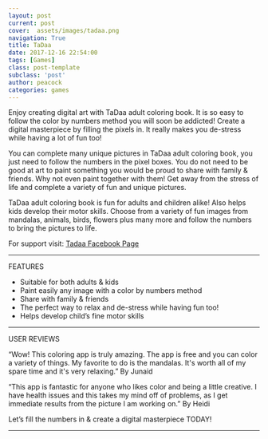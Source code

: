 ```yaml
---
layout: post
current: post
cover:  assets/images/tadaa.png
navigation: True
title: TaDaa
date: 2017-12-16 22:54:00
tags: [Games]
class: post-template
subclass: 'post'
author: peacock
categories: games
---
```


Enjoy creating digital art with TaDaa adult coloring book. It is so easy to follow the color by numbers method you will soon be addicted! Create a digital masterpiece by filling the pixels in. It really makes you de-stress while having a lot of fun too!

You can complete many unique pictures in TaDaa adult coloring book, you just need to follow the numbers in the pixel boxes. You do not need to be good at art to paint something you would be proud to share with family & friends. Why not even paint together with them! Get away from the stress of life and complete a variety of fun and unique pictures. 

TaDaa adult coloring book is fun for adults and children alike! Also helps kids develop their motor skills. Choose from a variety of fun images from mandalas, animals, birds, flowers plus many more and follow the numbers to bring the pictures to life.

For support visit: <a href="https://www.facebook.com/TaDaa-Color-by-Number-Pixel-1725159624174994/">Tadaa Facebook Page</a>

--------------------------------------------

FEATURES 

- Suitable for both adults & kids
- Paint easily any image with a color by numbers method
- Share with family & friends
- The perfect way to relax and de-stress while having fun too!
- Helps develop child’s fine motor skills

-----------------------------------------------


USER REVIEWS

“Wow! This coloring app is truly amazing. The app is free and you can color a variety of things. My favorite to do is the mandalas. It's worth all of my spare time and it's very relaxing.” By Junaid

“This app is fantastic for anyone who likes color and being a little creative. I have health issues and this takes my mind off of problems, as I get immediate results from the picture I am working on.” 
By Heidi

Let’s fill the numbers in & create a digital masterpiece TODAY!

--------------------------------------------
